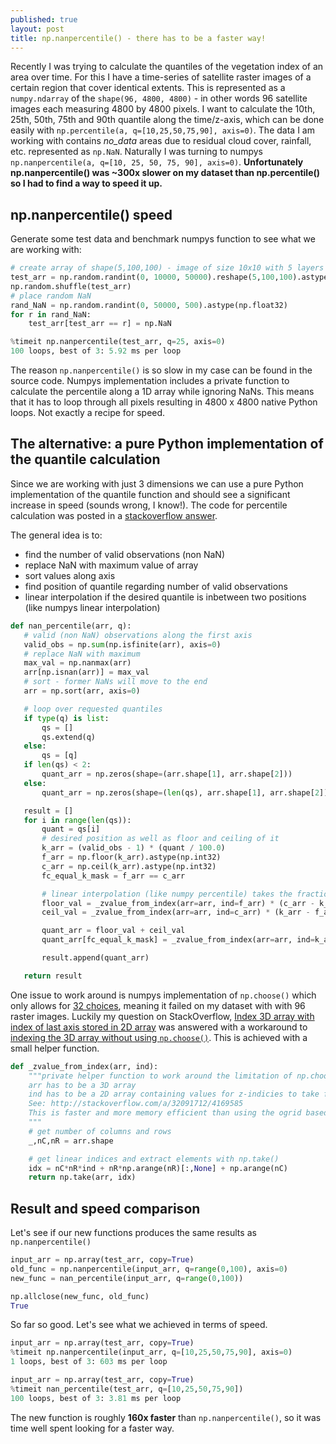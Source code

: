 ```yaml
---
published: true
layout: post
title: np.nanpercentile() - there has to be a faster way!
---
```


Recently I was trying to calculate the quantiles of the vegetation index of an area over time. For this I have a time-series of satellite raster images of a certain region that cover identical extents. This is represented as a `numpy.ndarray` of the `shape(96, 4800, 4800)` - in other words 96 satellite images each measuring 4800 by 4800 pixels. I want to calculate the 10th, 25th, 50th, 75th and 90th quantile along the time/z-axis, which can be done easily with `np.percentile(a, q=[10,25,50,75,90], axis=0)`. The data I am working with contains *no_data* areas due to residual cloud cover, rainfall, etc. represented as `np.NaN`. Naturally I was turning to numpys `np.nanpercentile(a, q=[10, 25, 50, 75, 90], axis=0)`. **Unfortunately np.nanpercentile() was ~300x slower on my dataset than np.percentile() so I had to find a way to speed it up.**

## np.nanpercentile() speed

Generate some test data and benchmark numpys function to see what we are working with:

```python
# create array of shape(5,100,100) - image of size 10x10 with 5 layers
test_arr = np.random.randint(0, 10000, 50000).reshape(5,100,100).astype(np.float32)
np.random.shuffle(test_arr)
# place random NaN
rand_NaN = np.random.randint(0, 50000, 500).astype(np.float32)
for r in rand_NaN:
    test_arr[test_arr == r] = np.NaN
```
```python
%timeit np.nanpercentile(test_arr, q=25, axis=0)
100 loops, best of 3: 5.92 ms per loop
```
The reason `np.nanpercentile()` is so slow in my case can be found in the source code. Numpys implementation includes a private function to calculate the percentile along a 1D array while ignoring NaNs. This means that it has to loop through all pixels resulting in 4800 x 4800 native Python loops. Not exactly a recipe for speed.

## The alternative: a pure Python implementation of the quantile calculation

Since we are working with just 3 dimensions we can use a pure Python implementation of the quantile function and should see a significant increase in speed (sounds wrong, I know!). The code for percentile calculation was posted in a [stackoverflow answer](http://stackoverflow.com/questions/2374640/how-do-i-calculate-percentiles-with-python-numpy).

The general idea is to:
 - find the number of valid observations (non NaN)
 - replace NaN with maximum value of array
 - sort values along axis
 - find position of quantile regarding number of valid observations
 - linear interpolation if the desired quantile is inbetween two positions (like numpys linear interpolation)

 ```python
 def nan_percentile(arr, q):
    # valid (non NaN) observations along the first axis
    valid_obs = np.sum(np.isfinite(arr), axis=0)
    # replace NaN with maximum
    max_val = np.nanmax(arr)
    arr[np.isnan(arr)] = max_val
    # sort - former NaNs will move to the end
    arr = np.sort(arr, axis=0)

    # loop over requested quantiles
    if type(q) is list:
        qs = []
        qs.extend(q)
    else:
        qs = [q]
    if len(qs) < 2:
        quant_arr = np.zeros(shape=(arr.shape[1], arr.shape[2]))
    else:
        quant_arr = np.zeros(shape=(len(qs), arr.shape[1], arr.shape[2]))

    result = []
    for i in range(len(qs)):
        quant = qs[i]
        # desired position as well as floor and ceiling of it
        k_arr = (valid_obs - 1) * (quant / 100.0)
        f_arr = np.floor(k_arr).astype(np.int32)
        c_arr = np.ceil(k_arr).astype(np.int32)
        fc_equal_k_mask = f_arr == c_arr

        # linear interpolation (like numpy percentile) takes the fractional part of desired position
        floor_val = _zvalue_from_index(arr=arr, ind=f_arr) * (c_arr - k_arr)
        ceil_val = _zvalue_from_index(arr=arr, ind=c_arr) * (k_arr - f_arr)

        quant_arr = floor_val + ceil_val
        quant_arr[fc_equal_k_mask] = _zvalue_from_index(arr=arr, ind=k_arr.astype(np.int32))[fc_equal_k_mask]  # if floor == ceiling take floor value

        result.append(quant_arr)

    return result
 ```

One issue to work around is numpys implementation of `np.choose()` which only allows for [32 choices](http://stackoverflow.com/questions/11570157/numpy-choose-32-choice-limitation), meaning it failed on my dataset with with 96 raster images. Luckily my question on StackOverflow, [Index 3D array with index of last axis stored in 2D array](http://stackoverflow.com/questions/32089973/numpy-index-3d-array-with-index-of-last-axis-stored-in-2d-array) was answered with a workaround to [indexing the 3D array without using `np.choose()`](http://stackoverflow.com/a/32091712/4169585). This is achieved with a small helper function.

```python
def _zvalue_from_index(arr, ind):
    """private helper function to work around the limitation of np.choose() by employing np.take()
    arr has to be a 3D array
    ind has to be a 2D array containing values for z-indicies to take from arr
    See: http://stackoverflow.com/a/32091712/4169585
    This is faster and more memory efficient than using the ogrid based solution with fancy indexing.
    """
    # get number of columns and rows
    _,nC,nR = arr.shape

    # get linear indices and extract elements with np.take()
    idx = nC*nR*ind + nR*np.arange(nR)[:,None] + np.arange(nC)
    return np.take(arr, idx)
```

## Result and speed comparison

Let's see if our new functions produces the same results as `np.nanpercentile()`

```python
input_arr = np.array(test_arr, copy=True)
old_func = np.nanpercentile(input_arr, q=range(0,100), axis=0)
new_func = nan_percentile(input_arr, q=range(0,100))

np.allclose(new_func, old_func)
True
```

So far so good. Let's see what we achieved in terms of speed.

```python
input_arr = np.array(test_arr, copy=True)
%timeit np.nanpercentile(input_arr, q=[10,25,50,75,90], axis=0)
1 loops, best of 3: 603 ms per loop
```

```python
input_arr = np.array(test_arr, copy=True)
%timeit nan_percentile(test_arr, q=[10,25,50,75,90])
100 loops, best of 3: 3.81 ms per loop
```

The new function is roughly **160x faster** than `np.nanpercentile()`, so it was time well spent looking for a faster way.
